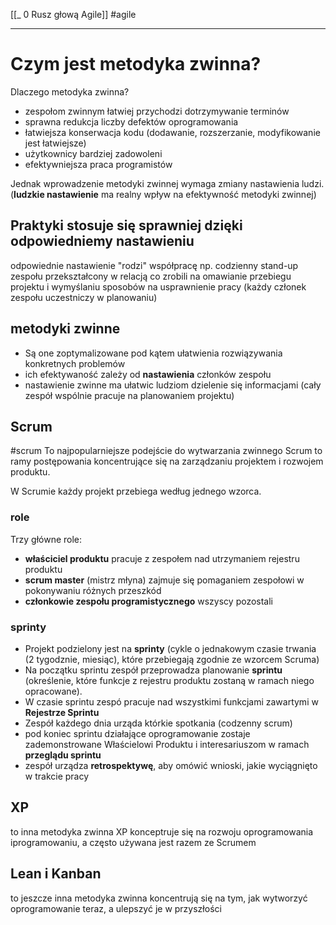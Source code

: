 [[_ 0 Rusz głową Agile]]
#agile

----
# Czym jest metodyka zwinna?
Dlaczego metodyka zwinna?
- zespołom zwinnym łatwiej  przychodzi dotrzymywanie terminów
- sprawna redukcja liczby defektów oprogramowania
- łatwiejsza konserwacja kodu (dodawanie, rozszerzanie, modyfikowanie jest łatwiejsze)
- użytkownicy bardziej zadowoleni
- efektywniejsza praca programistów

Jednak wprowadzenie metodyki zwinnej wymaga zmiany nastawienia ludzi. (**ludzkie nastawienie** ma realny wpływ na efektywność metodyki zwinnej)

## Praktyki stosuje się sprawniej dzięki odpowiedniemy nastawieniu
odpowiednie nastawienie "rodzi" współpracę
np. codzienny stand-up zespołu przekształcony w relacją co zrobili na omawianie przebiegu projektu i wymyślaniu sposobów na usprawnienie pracy (każdy członek zespołu uczestniczy w planowaniu)


## metodyki zwinne
- Są one zoptymalizowane pod kątem ułatwienia rozwiązywania konkretnych problemów
- ich efektywaność zależy od **nastawienia** członków zespołu
- nastawienie zwinne ma ułatwic ludziom dzielenie się informacjami (cały zespół wspólnie pracuje na planowaniem projektu)

## Scrum
#scrum 
To najpopularniejsze podejście do wytwarzania zwinnego
Scrum to ramy postępowania koncentrujące się na zarządzaniu projektem i rozwojem produktu.

W Scrumie każdy projekt przebiega według jednego wzorca. 
### role
Trzy główne role:
- **właściciel produktu** pracuje z zespołem nad utrzymaniem rejestru produktu
- **scrum master** (mistrz młyna) zajmuje się pomaganiem zespołowi w pokonywaniu różnych przeszkód
- **członkowie zespołu programistycznego** wszyscy pozostali

### sprinty
- Projekt podzielony jest na **sprinty** (cykle o jednakowym czasie trwania (2 tygodznie, miesiąc), które przebiegają  zgodnie ze wzorcem Scruma)
- Na początku sprintu zespół przeprowadza planowanie **sprintu** (określenie, które funkcje z rejestru produktu zostaną w ramach niego opracowane).
- W czasie sprintu zespó pracuje nad wszystkimi funkcjami zawartymi w **Rejestrze Sprintu**
- Zespół każdego dnia urząda którkie spotkania (codzenny scrum)
- pod koniec sprintu działające oprogramowanie zostaje zademonstrowane Właścielowi Produktu i interesariuszom w ramach **przeglądu sprintu**
- zespół urządza **retrospektywę**, aby omówić wnioski, jakie wyciągnięto w trakcie pracy

## XP
to inna metodyka zwinna
XP konceptruje się na rozwoju oprogramowania iprogramowaniu, a często używana jest razem ze Scrumem


## Lean i Kanban
to jeszcze inna metodyka zwinna
koncentrują się na tym, jak wytworzyć oprogramowanie teraz, a ulepszyć je w przyszłości






